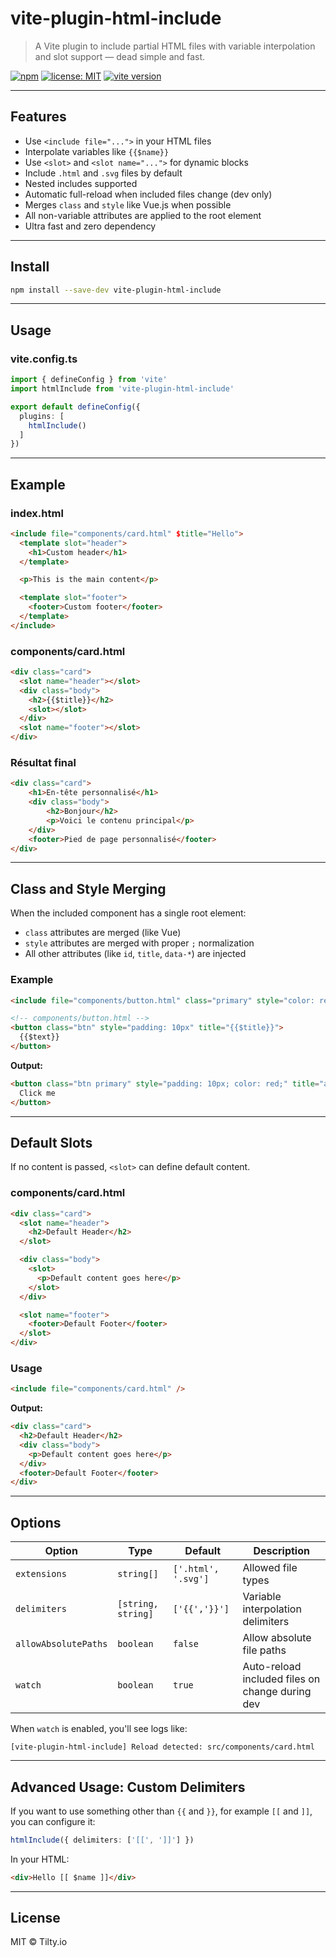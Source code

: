 # vite-plugin-html-include

> A Vite plugin to include partial HTML files with variable interpolation and slot support — dead simple and fast.

[![npm](https://img.shields.io/npm/v/vite-plugin-html-include)](https://www.npmjs.com/package/vite-plugin-html-include)
[![license: MIT](https://img.shields.io/badge/license-MIT-green)](./LICENSE)
[![vite version](https://img.shields.io/badge/vite-4%2B%20%7C%205%2B%20%7C%206%2B-blue)](https://vitejs.dev)

---

## Features

- Use `<include file="...">` in your HTML files
- Interpolate variables like `{{$name}}`
- Use `<slot>` and `<slot name="...">` for dynamic blocks
- Include `.html` and `.svg` files by default
- Nested includes supported
- Automatic full-reload when included files change (dev only)
- Merges `class` and `style` like Vue.js when possible
- All non-variable attributes are applied to the root element
- Ultra fast and zero dependency

---

## Install

```bash
npm install --save-dev vite-plugin-html-include
```

---

## Usage

### vite.config.ts

```ts
import { defineConfig } from 'vite'
import htmlInclude from 'vite-plugin-html-include'

export default defineConfig({
  plugins: [
    htmlInclude()
  ]
})
```

---

## Example

### index.html

```html
<include file="components/card.html" $title="Hello">
  <template slot="header">
    <h1>Custom header</h1>
  </template>

  <p>This is the main content</p>

  <template slot="footer">
    <footer>Custom footer</footer>
  </template>
</include>
```

### components/card.html

```html
<div class="card">
  <slot name="header"></slot>
  <div class="body">
    <h2>{{$title}}</h2>
    <slot></slot>
  </div>
  <slot name="footer"></slot>
</div>
```

### Résultat final

```html
<div class="card">
    <h1>En-tête personnalisé</h1>
    <div class="body">
        <h2>Bonjour</h2>
        <p>Voici le contenu principal</p>
    </div>
    <footer>Pied de page personnalisé</footer>
</div>
```

---

## Class and Style Merging

When the included component has a single root element:

- `class` attributes are merged (like Vue)
- `style` attributes are merged with proper `;` normalization
- All other attributes (like `id`, `title`, `data-*`) are injected

### Example

```html
<include file="components/button.html" class="primary" style="color: red;" $text="Click me" title="action" />
```

```html
<!-- components/button.html -->
<button class="btn" style="padding: 10px" title="{{$title}}">
  {{$text}}
</button>
```

**Output:**

```html
<button class="btn primary" style="padding: 10px; color: red;" title="action">
  Click me
</button>
```

---

## Default Slots

If no content is passed, `<slot>` can define default content.

### components/card.html

```html
<div class="card">
  <slot name="header">
    <h2>Default Header</h2>
  </slot>

  <div class="body">
    <slot>
      <p>Default content goes here</p>
    </slot>
  </div>

  <slot name="footer">
    <footer>Default Footer</footer>
  </slot>
</div>
```

### Usage

```html
<include file="components/card.html" />
```

**Output:**

```html
<div class="card">
  <h2>Default Header</h2>
  <div class="body">
    <p>Default content goes here</p>
  </div>
  <footer>Default Footer</footer>
</div>
```

---

## Options

| Option               | Type               | Default             | Description                                     |
| --------------------|--------------------|---------------------|-------------------------------------------------|
| `extensions`         | `string[]`         | `['.html', '.svg']` | Allowed file types                              |
| `delimiters`         | `[string, string]` | `['{{','}}']`       | Variable interpolation delimiters               |
| `allowAbsolutePaths` | `boolean`          | `false`             | Allow absolute file paths                       |
| `watch`              | `boolean`          | `true`              | Auto-reload included files on change during dev |

When `watch` is enabled, you'll see logs like:

```
[vite-plugin-html-include] Reload detected: src/components/card.html
```

---

## Advanced Usage: Custom Delimiters

If you want to use something other than `{{` and `}}`, for example `[[` and `]]`, you can configure it:

```ts
htmlInclude({ delimiters: ['[[', ']]'] })
```

In your HTML:

```html
<div>Hello [[ $name ]]</div>
```

---

## License

MIT © Tilty.io